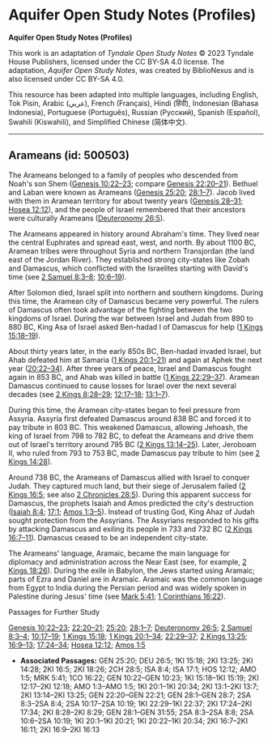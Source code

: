 # Aquifer Open Study Notes (Profiles)

**Aquifer Open Study Notes (Profiles)**

This work is an adaptation of *Tyndale Open Study Notes* © 2023 Tyndale House Publishers, licensed under the CC BY\-SA 4\.0 license. The adaptation, *Aquifer Open Study Notes*, was created by BiblioNexus and is also licensed under CC BY\-SA 4\.0\.

This resource has been adapted into multiple languages, including English, Tok Pisin, Arabic (عربي), French (Français), Hindi (हिंदी), Indonesian (Bahasa Indonesia), Portuguese (Português), Russian (Русский), Spanish (Español), Swahili (Kiswahili), and Simplified Chinese (简体中文).



--------------------------------

## Arameans (id: 500503)

The Arameans belonged to a family of peoples who descended from Noah's son Shem ([Genesis 10:22–23](https://ref.ly/Gen10:22-Gen10:23); compare [Genesis 22:20–21](https://ref.ly/Gen22:20-Gen22:21)). Bethuel and Laban were known as Arameans ([Genesis 25:20](https://ref.ly/Gen25:20); [28:1–7](https://ref.ly/Gen28:1-Gen28:7)). Jacob lived with them in Aramean territory for about twenty years ([Genesis 28–31](https://ref.ly/Gen28:1-Gen31:55); [Hosea 12:12](https://ref.ly/Hos12:12)), and the people of Israel remembered that their ancestors were culturally Arameans ([Deuteronomy 26:5](https://ref.ly/Deut26:5)).

The Arameans appeared in history around Abraham's time. They lived near the central Euphrates and spread east, west, and north. By about 1100 BC, Aramean tribes were throughout Syria and northern Transjordan (the land east of the Jordan River). They established strong city\-states like Zobah and Damascus, which conflicted with the Israelites starting with David's time (see [2 Samuel 8:3–8](https://ref.ly/2Sam8:3-2Sam8:8); [10:6–19](https://ref.ly/2Sam10:6-2Sam10:19)).

After Solomon died, Israel split into northern and southern kingdoms. During this time, the Aramean city of Damascus became very powerful. The rulers of Damascus often took advantage of the fighting between the two kingdoms of Israel. During the war between Israel and Judah from 890 to 880 BC, King Asa of Israel asked Ben\-hadad I of Damascus for help ([1 Kings 15:18–19](https://ref.ly/1Kgs15:18-1Kgs15:19)). 

About thirty years later, in the early 850s BC, Ben\-hadad invaded Israel, but Ahab defeated him at Samaria ([1 Kings 20:1–21](https://ref.ly/1Kgs20:1-1Kgs20:21)) and again at Aphek the next year ([20:22–34](https://ref.ly/1Kgs20:22-1Kgs20:34)). After three years of peace, Israel and Damascus fought again in 853 BC, and Ahab was killed in battle ([1 Kings 22:29–37](https://ref.ly/1Kgs22:29-1Kgs22:37)). Aramean Damascus continued to cause losses for Israel over the next several decades (see [2 Kings 8:28–29](https://ref.ly/2Kgs8:28-2Kgs8:29); [12:17–18](https://ref.ly/2Kgs12:17-2Kgs12:18); [13:1–7](https://ref.ly/2Kgs13:1-2Kgs13:7)).

During this time, the Aramean city\-states began to feel pressure from Assyria. Assyria first defeated Damascus around 838 BC and forced it to pay tribute in 803 BC. This weakened Damascus, allowing Jehoash, the king of Israel from 798 to 782 BC, to defeat the Arameans and drive them out of Israel's territory around 795 BC ([2 Kings 13:14–25](https://ref.ly/2Kgs13:14-2Kgs13:25)). Later, Jeroboam II, who ruled from 793 to 753 BC, made Damascus pay tribute to him (see [2 Kings 14:28](https://ref.ly/2Kgs14:28)).

Around 738 BC, the Arameans of Damascus allied with Israel to conquer Judah. They captured much land, but their siege of Jerusalem failed ([2 Kings 16:5](https://ref.ly/2Kgs16:5); see also [2 Chronicles 28:5](https://ref.ly/2Chr28:5)). During this apparent success for Damascus, the prophets Isaiah and Amos predicted the city's destruction ([Isaiah 8:4](https://ref.ly/Isa8:4); [17:1](https://ref.ly/Isa17:1); [Amos 1:3–5](https://ref.ly/Amos1:3-Amos1:5)). Instead of trusting God, King Ahaz of Judah sought protection from the Assyrians. The Assyrians responded to his gifts by attacking Damascus and exiling its people in 733 and 732 BC ([2 Kings 16:7–11](https://ref.ly/2Kgs16:7-2Kgs16:11)). Damascus ceased to be an independent city\-state.

The Arameans' language, Aramaic, became the main language for diplomacy and administration across the Near East (see, for example, [2 Kings 18:26](https://ref.ly/2Kgs18:26)). During the exile in Babylon, the Jews started using Aramaic; parts of Ezra and Daniel are in Aramaic. Aramaic was the common language from Egypt to India during the Persian period and was widely spoken in Palestine during Jesus' time (see [Mark 5:41](https://ref.ly/Mark5:41); [1 Corinthians 16:22](https://ref.ly/1Cor16:22)).

Passages for Further Study

[Genesis 10:22–23](https://ref.ly/Gen10:22-Gen10:23); [22:20–21](https://ref.ly/Gen22:20-Gen22:21); [25:20](https://ref.ly/Gen25:20); [28:1–7](https://ref.ly/Gen28:1-Gen28:7); [Deuteronomy 26:5](https://ref.ly/Deut26:5); [2 Samuel 8:3–4](https://ref.ly/2Sam8:3-2Sam8:4); [10:17–19](https://ref.ly/2Sam10:17-2Sam10:19); [1 Kings 15:18](https://ref.ly/1Kgs15:18); [1 Kings 20:1–34](https://ref.ly/1Kgs20:1-1Kgs20:34); [22:29–37](https://ref.ly/1Kgs22:29-1Kgs22:37); [2 Kings 13:25](https://ref.ly/2Kgs13:25); [16:9–13](https://ref.ly/2Kgs16:9-2Kgs16:13); [17:24–34](https://ref.ly/2Kgs17:24-2Kgs17:34); [Hosea 12:12](https://ref.ly/Hos12:12); [Amos 1:5](https://ref.ly/Amos1:5)

* **Associated Passages:** GEN 25:20; DEU 26:5; 1KI 15:18; 2KI 13:25; 2KI 14:28; 2KI 16:5; 2KI 18:26; 2CH 28:5; ISA 8:4; ISA 17:1; HOS 12:12; AMO 1:5; MRK 5:41; 1CO 16:22; GEN 10:22–GEN 10:23; 1KI 15:18–1KI 15:19; 2KI 12:17–2KI 12:18; AMO 1:3–AMO 1:5; 1KI 20:1–1KI 20:34; 2KI 13:1–2KI 13:7; 2KI 13:14–2KI 13:25; GEN 22:20–GEN 22:21; GEN 28:1–GEN 28:7; 2SA 8:3–2SA 8:4; 2SA 10:17–2SA 10:19; 1KI 22:29–1KI 22:37; 2KI 17:24–2KI 17:34; 2KI 8:28–2KI 8:29; GEN 28:1–GEN 31:55; 2SA 8:3–2SA 8:8; 2SA 10:6–2SA 10:19; 1KI 20:1–1KI 20:21; 1KI 20:22–1KI 20:34; 2KI 16:7–2KI 16:11; 2KI 16:9–2KI 16:13

